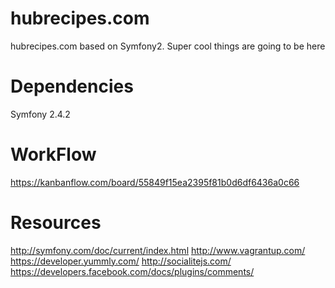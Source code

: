 hubrecipes.com
==============

hubrecipes.com based on Symfony2. Super cool things are going to be here


Dependencies
============
Symfony 2.4.2


WorkFlow
========
https://kanbanflow.com/board/55849f15ea2395f81b0d6df6436a0c66


Resources
=========
http://symfony.com/doc/current/index.html
http://www.vagrantup.com/
https://developer.yummly.com/
http://socialitejs.com/
https://developers.facebook.com/docs/plugins/comments/
